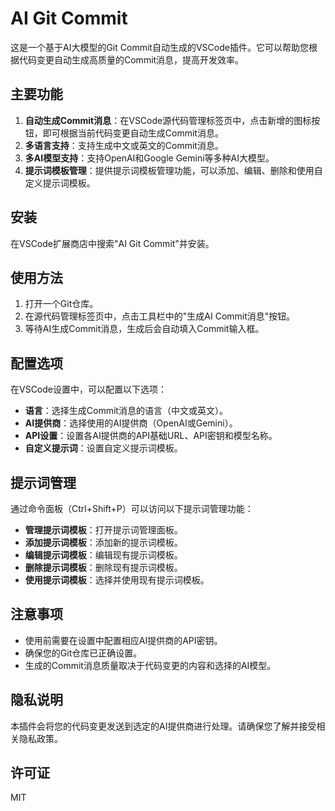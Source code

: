 # AI Git Commit

这是一个基于AI大模型的Git Commit自动生成的VSCode插件。它可以帮助您根据代码变更自动生成高质量的Commit消息，提高开发效率。

## 主要功能

1. **自动生成Commit消息**：在VSCode源代码管理标签页中，点击新增的图标按钮，即可根据当前代码变更自动生成Commit消息。
2. **多语言支持**：支持生成中文或英文的Commit消息。
3. **多AI模型支持**：支持OpenAI和Google Gemini等多种AI大模型。
4. **提示词模板管理**：提供提示词模板管理功能，可以添加、编辑、删除和使用自定义提示词模板。

## 安装

在VSCode扩展商店中搜索"AI Git Commit"并安装。

## 使用方法

1. 打开一个Git仓库。
2. 在源代码管理标签页中，点击工具栏中的"生成AI Commit消息"按钮。
3. 等待AI生成Commit消息，生成后会自动填入Commit输入框。

## 配置选项

在VSCode设置中，可以配置以下选项：

- **语言**：选择生成Commit消息的语言（中文或英文）。
- **AI提供商**：选择使用的AI提供商（OpenAI或Gemini）。
- **API设置**：设置各AI提供商的API基础URL、API密钥和模型名称。
- **自定义提示词**：设置自定义提示词模板。

## 提示词管理

通过命令面板（Ctrl+Shift+P）可以访问以下提示词管理功能：

- **管理提示词模板**：打开提示词管理面板。
- **添加提示词模板**：添加新的提示词模板。
- **编辑提示词模板**：编辑现有提示词模板。
- **删除提示词模板**：删除现有提示词模板。
- **使用提示词模板**：选择并使用现有提示词模板。

## 注意事项

- 使用前需要在设置中配置相应AI提供商的API密钥。
- 确保您的Git仓库已正确设置。
- 生成的Commit消息质量取决于代码变更的内容和选择的AI模型。

## 隐私说明

本插件会将您的代码变更发送到选定的AI提供商进行处理。请确保您了解并接受相关隐私政策。

## 许可证

MIT
